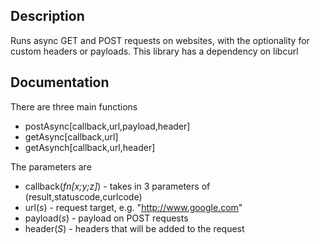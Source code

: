 ## Description

Runs async GET and POST requests on websites, with the optionality for custom headers or payloads.  This library has a dependency on libcurl

## Documentation

There are three main functions
* postAsync[callback,url,payload,header]
* getAsync[callback,url]
* getAsynch[callback,url,header]

The parameters are
* callback(_fn[x;y;z]_) - takes in 3 parameters of (result,statuscode,curlcode)
* url(_s_) - request target, e.g. "http://www.google.com"
* payload(_s_) - payload on POST requests
* header(_S_) - headers that will be added to the request